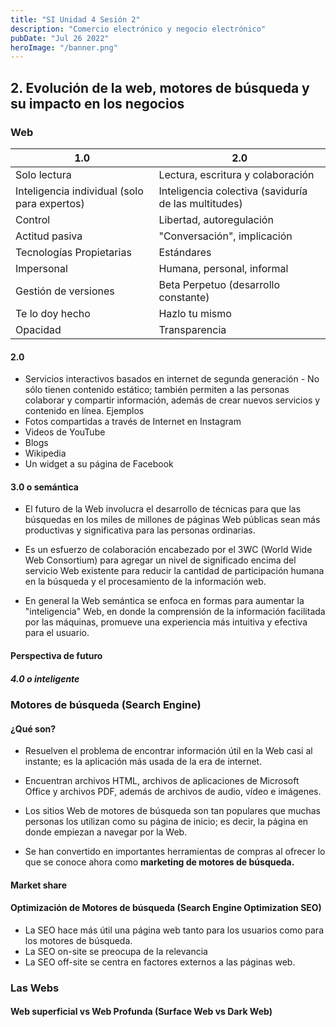 ```yaml
---
title: "SI Unidad 4 Sesión 2"
description: "Comercio electrónico y negocio electrónico"
pubDate: "Jul 26 2022"
heroImage: "/banner.png"
---
```


## 2. Evolución de la web, motores de búsqueda y su impacto en los negocios

### Web

| 1.0                                          | 2.0                                                  |
| -------------------------------------------- | ---------------------------------------------------- |
| Solo lectura                                 | Lectura, escritura y colaboración                    |
| Inteligencia individual (solo para expertos) | Inteligencia colectiva (saviduría de las multitudes) |
| Control                                      | Libertad, autoregulación                             |
| Actitud pasiva                               | "Conversación", implicación                          |
| Tecnologías Propietarias                     | Estándares                                           |
| Impersonal                                   | Humana, personal, informal                           |
| Gestión de versiones                         | Beta Perpetuo (desarrollo constante)                 |
| Te lo doy hecho                              | Hazlo tu mismo                                       |
| Opacidad                                     | Transparencia                                        |

#### 2.0

- Servicios interactivos basados en internet de segunda generación - No sólo tienen contenido estático; también permiten a las personas colaborar y compartir información, además de crear nuevos servicios y contenido en línea.
  Ejemplos
- Fotos compartidas a través de Internet en Instagram
- Videos de YouTube
- Blogs
- Wikipedia
- Un widget a su página de Facebook

#### 3.0 o semántica

- El futuro de la Web involucra el desarrollo de técnicas para que las búsquedas en los miles de millones de páginas Web públicas sean más productivas y significativa para las personas ordinarias.

- Es un esfuerzo de colaboración encabezado por el 3WC (World Wide Web Consortium) para agregar un nivel de significado encima del servicio Web existente para reducir la cantidad de participación humana en la búsqueda y el procesamiento de la información web.

- En general la Web semántica se enfoca en formas para aumentar la "inteligencia" Web, en donde la comprensión de la información facilitada por las máquinas, promueve una experiencia más intuitiva y efectiva para el usuario.

#### Perspectiva de futuro

##### 4.0 o inteligente

### Motores de búsqueda (Search Engine)

#### ¿Qué son?

- Resuelven el problema de encontrar información útil en la Web casi al instante; es la aplicación más usada de la era de internet.

- Encuentran archivos HTML, archivos de aplicaciones de Microsoft Office y archivos PDF, además de archivos de audio, vídeo e imágenes.

- Los sitios Web de motores de búsqueda son tan populares que muchas personas los utilizan como su página de inicio; es decir, la página en donde empiezan a navegar por la Web.
- Se han convertido en importantes herramientas de compras al ofrecer lo que se conoce ahora como **marketing de motores de búsqueda.**

#### Market share

#### Optimización de Motores de búsqueda (Search Engine Optimization SEO)

- La SEO hace más útil una página web tanto para los usuarios como para los motores de búsqueda.
- La SEO on-site se preocupa de la relevancia
- La SEO off-site se centra en factores externos a las páginas web.

### Las Webs

#### Web superficial vs Web Profunda (Surface Web vs Dark Web)
